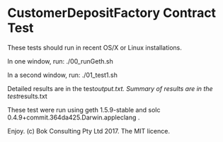 # CustomerDepositFactory Contract Test

These tests should run in recent OS/X or Linux installations.

In one window, run:
    ./00_runGeth.sh

In a second window, run:
    ./01_test1.sh 

Detailed results are in the test*output.txt. Summary of results are in the test*results.txt

These test were run using geth 1.5.9-stable and solc 0.4.9+commit.364da425.Darwin.appleclang .


Enjoy. (c) Bok Consulting Pty Ltd 2017. The MIT licence.
